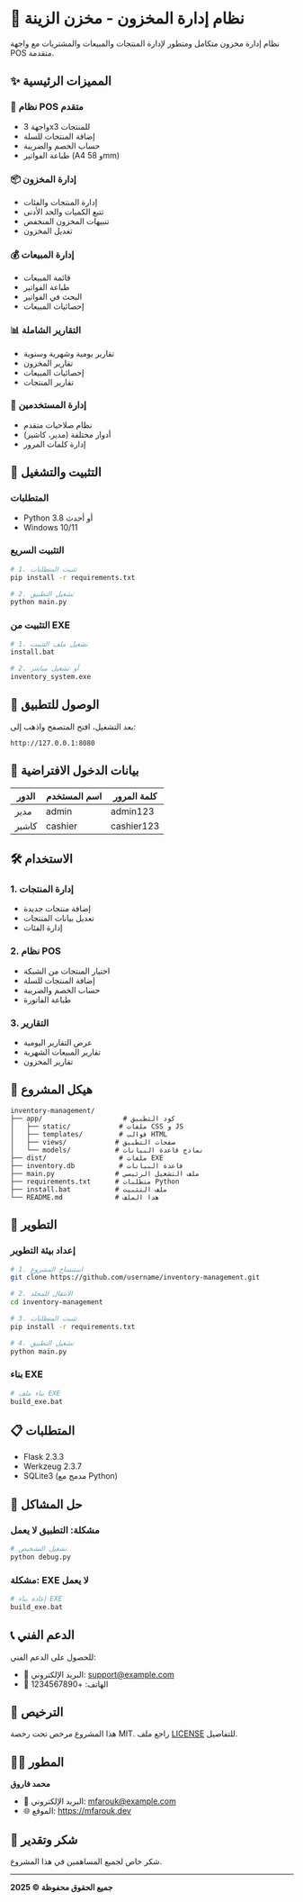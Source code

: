 # 🏪 نظام إدارة المخزون - مخزن الزينة

نظام إدارة مخزون متكامل ومتطور لإدارة المنتجات والمبيعات والمشتريات مع واجهة POS متقدمة.

## ✨ المميزات الرئيسية

### 🛒 نظام POS متقدم
- واجهة 3x3 للمنتجات
- إضافة المنتجات للسلة
- حساب الخصم والضريبة
- طباعة الفواتير (A4 و 58mm)

### 📦 إدارة المخزون
- إدارة المنتجات والفئات
- تتبع الكميات والحد الأدنى
- تنبيهات المخزون المنخفض
- تعديل المخزون

### 💰 إدارة المبيعات
- قائمة المبيعات
- طباعة الفواتير
- البحث في الفواتير
- إحصائيات المبيعات

### 📊 التقارير الشاملة
- تقارير يومية وشهرية وسنوية
- تقارير المخزون
- إحصائيات المبيعات
- تقارير المنتجات

### 👥 إدارة المستخدمين
- نظام صلاحيات متقدم
- أدوار مختلفة (مدير، كاشير)
- إدارة كلمات المرور

## 🚀 التثبيت والتشغيل

### المتطلبات
- Python 3.8 أو أحدث
- Windows 10/11

### التثبيت السريع
```bash
# 1. تثبيت المتطلبات
pip install -r requirements.txt

# 2. تشغيل التطبيق
python main.py
```

### التثبيت من EXE
```bash
# 1. تشغيل ملف التثبيت
install.bat

# 2. أو تشغيل مباشر
inventory_system.exe
```

## 📱 الوصول للتطبيق

بعد التشغيل، افتح المتصفح واذهب إلى:
```
http://127.0.0.1:8080
```

## 🔑 بيانات الدخول الافتراضية

| الدور | اسم المستخدم | كلمة المرور |
|-------|---------------|-------------|
| مدير | admin | admin123 |
| كاشير | cashier | cashier123 |

## 🛠️ الاستخدام

### 1. إدارة المنتجات
- إضافة منتجات جديدة
- تعديل بيانات المنتجات
- إدارة الفئات

### 2. نظام POS
- اختيار المنتجات من الشبكة
- إضافة المنتجات للسلة
- حساب الخصم والضريبة
- طباعة الفاتورة

### 3. التقارير
- عرض التقارير اليومية
- تقارير المبيعات الشهرية
- تقارير المخزون

## 📁 هيكل المشروع

```
inventory-management/
├── app/                    # كود التطبيق
│   ├── static/            # ملفات CSS و JS
│   ├── templates/         # قوالب HTML
│   ├── views/            # صفحات التطبيق
│   └── models/           # نماذج قاعدة البيانات
├── dist/                  # ملفات EXE
├── inventory.db           # قاعدة البيانات
├── main.py               # ملف التشغيل الرئيسي
├── requirements.txt      # متطلبات Python
├── install.bat           # ملف التثبيت
└── README.md             # هذا الملف
```

## 🔧 التطوير

### إعداد بيئة التطوير
```bash
# 1. استنساخ المشروع
git clone https://github.com/username/inventory-management.git

# 2. الانتقال للمجلد
cd inventory-management

# 3. تثبيت المتطلبات
pip install -r requirements.txt

# 4. تشغيل التطبيق
python main.py
```

### بناء EXE
```bash
# بناء ملف EXE
build_exe.bat
```

## 📋 المتطلبات

- Flask 2.3.3
- Werkzeug 2.3.7
- SQLite3 (مدمج مع Python)

## 🐛 حل المشاكل

### مشكلة: التطبيق لا يعمل
```bash
# تشغيل التشخيص
python debug.py
```

### مشكلة: EXE لا يعمل
```bash
# إعادة بناء EXE
build_exe.bat
```

## 📞 الدعم الفني

للحصول على الدعم الفني:
- 📧 البريد الإلكتروني: support@example.com
- 📱 الهاتف: +1234567890

## 📄 الترخيص

هذا المشروع مرخص تحت رخصة MIT. راجع ملف [LICENSE](LICENSE) للتفاصيل.

## 👨‍💻 المطور

**محمد فاروق**
- 📧 البريد الإلكتروني: mfarouk@example.com
- 🌐 الموقع: https://mfarouk.dev

## 🙏 شكر وتقدير

شكر خاص لجميع المساهمين في هذا المشروع.

---

**جميع الحقوق محفوظة © 2025**